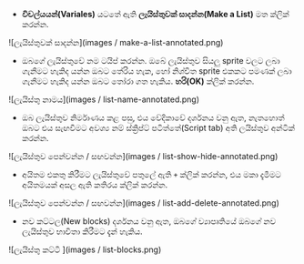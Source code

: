 + **විචල්යයන්(Variales)** යටතේ ඇති **ලැයිස්තුවක් සාදන්න(Make a List)** මත ක්ලික් කරන්න.

![ලැයිස්තුවක් සාදන්න](images / make-a-list-annotated.png)

+ ඔබගේ ලැයිස්තුවේ නම ටයිප් කරන්න. ඔබේ ලැයිස්තුව සියලු sprite වලට ලබා ගැනීමට හැකිද යන්න ඔබට තේරිය හැක, හෝ නිශ්චිත sprite එකකට පමණක් ලබා ගැනීමට හැකිද යන්න ඔබට තෝරා ගත හැකිය. **හරි(OK)** ක්ලික් කරන්න.

![ලැයිස්තු නාමය](images / list-name-annotated.png)

+ ඔබ ලැයිස්තුව නිර්මාණය කළ පසු, එය වේදිකාවේ දර්ශනය වනු ඇත, නැතහොත් ඔබට එය සැඟවීමට අවශ්‍ය නම් ස්ක්‍රිප්ට් පටිත්තේ(Script tab) අති ලයිස්තුව අන්ටික් කරන්න.

![ලැයිස්තුව පෙන්වන්න / සඟවන්න](images / list-show-hide-annotated.png)

+ අයිතම එකතු කිරීමට ලැයිස්තුවේ පතුලේ ඇති `+` ක්ලික් කරන්න, එය මකා දැමීමට අයිතමයක් අසල ඇති කතිරය ක්ලික් කරන්න.

![ලැයිස්තුව පෙන්වන්න / සඟවන්න](images / list-add-delete-annotated.png)

+ නව කට්ටල(New blocks) දර්ශනය වනු ඇත, ඔබගේ ව්‍යාපෘතියේ ඔබගේ නව ලැයිස්තුව භාවිතා කිරීමට දැන් හැකිය.

![ලැයිස්තු කට්ටි ](images / list-blocks.png)